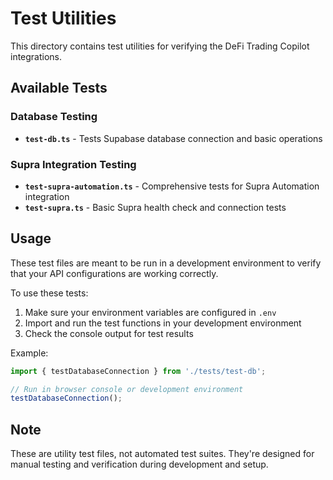 # Test Utilities

This directory contains test utilities for verifying the DeFi Trading Copilot integrations.

## Available Tests

### Database Testing
- **`test-db.ts`** - Tests Supabase database connection and basic operations

### Supra Integration Testing  
- **`test-supra-automation.ts`** - Comprehensive tests for Supra Automation integration
- **`test-supra.ts`** - Basic Supra health check and connection tests

## Usage

These test files are meant to be run in a development environment to verify that your API configurations are working correctly.

To use these tests:

1. Make sure your environment variables are configured in `.env`
2. Import and run the test functions in your development environment
3. Check the console output for test results

Example:
```typescript
import { testDatabaseConnection } from './tests/test-db';

// Run in browser console or development environment
testDatabaseConnection();
```

## Note

These are utility test files, not automated test suites. They're designed for manual testing and verification during development and setup. 